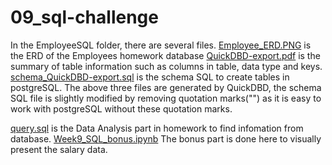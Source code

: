 # 09_sql-challenge

In the EmployeeSQL folder, there are several files.
[Employee_ERD.PNG](https://github.com/9649Y-Yang/09_sql-challenge/blob/main/EmployeeSQL/Employee_ERD.PNG) is the ERD of the Employees homework database
[QuickDBD-export.pdf](https://github.com/9649Y-Yang/09_sql-challenge/blob/main/EmployeeSQL/QuickDBD-export.pdf) is the summary of table information such as columns in table, data type and keys.
[schema_QuickDBD-export.sql](https://github.com/9649Y-Yang/09_sql-challenge/blob/main/EmployeeSQL/schema_QuickDBD-export.sql) is the schema SQL to create tables in postgreSQL.
The above three files are generated by QuickDBD, the schema SQL file is slightly modified by removing quotation marks("") as it is easy to work with postgreSQL without these quotation marks.

[query.sql](https://github.com/9649Y-Yang/09_sql-challenge/blob/main/EmployeeSQL/query.sql) is the Data Analysis part in homework to find infomation from database.
[Week9_SQL_bonus.ipynb](https://github.com/9649Y-Yang/09_sql-challenge/blob/main/EmployeeSQL/Week9_SQL_bonus.ipynb) The bonus part is done here to visually present the salary data.
